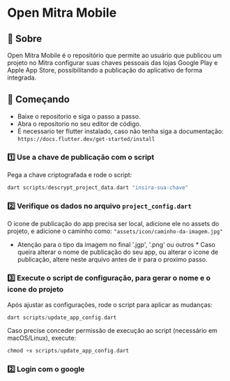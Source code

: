# Open Mitra Mobile

## 📱 Sobre
Open Mitra Mobile é o repositório que permite ao usuário que publicou um projeto no Mitra configurar suas chaves pessoais das lojas Google Play e Apple App Store, possibilitando a publicação do aplicativo de forma integrada.

## 🚀 Começando
- Baixe o repositorio e siga o passo a passo.
- Abra o repositorio no seu editor de código.
- É necessario ter flutter instalado, caso não tenha siga a documentação:
`https://docs.flutter.dev/get-started/install`

### 1️⃣ Use a chave de publicação com o script
Pega a chave criptografada e rode o script:
```dart
dart scripts/descrypt_project_data.dart "insira-sua-chave"
```

### 2️⃣ Verifique os dados no arquivo `project_config.dart`
O icone de publicação do app precisa ser local, adicione ele no assets do projeto, e adicione o caminho como:
`"assets/icon/caminho-da-imagem.jpg"`
* Atenção para o tipo da imagem no final '.jgp', '.png' ou outros * 
Caso queira alterar o nome de publicação do seu app, ou alterar o icone de publicação, altere neste arquivo antes de ir para o proximo passo.

### 3️⃣ Execute o script de configuração, para gerar o nome e o icone do projeto
Após ajustar as configurações, rode o script para aplicar as mudanças:
```dart
dart scripts/update_app_config.dart
```
Caso precise conceder permissão de execução ao script (necessário em macOS/Linux), execute:
```dart
chmod +x scripts/update_app_config.dart
```
### 2️⃣ Login com o google

